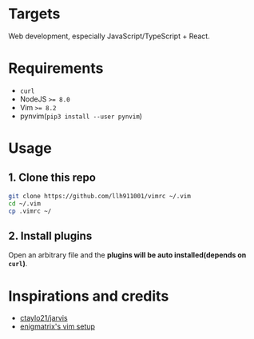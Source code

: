 # Targets

Web development, especially JavaScript/TypeScript + React.

# Requirements

- `curl`
- NodeJS `>= 8.0`
- Vim `>= 8.2`
- pynvim(`pip3 install --user pynvim`)

# Usage

## 1. Clone this repo

```sh
git clone https://github.com/llh911001/vimrc ~/.vim
cd ~/.vim
cp .vimrc ~/
```

## 2. Install plugins

Open an arbitrary file and the **plugins will be auto installed(depends on `curl`)**.


# Inspirations and credits

- [ctaylo21/jarvis](https://github.com/ctaylo21/jarvis/blob/master/config/nvim/init.vim)
- [enigmatrix's vim setup](http://enigmatrix.me/blog/2019/06/12/my-vim-setup/)

